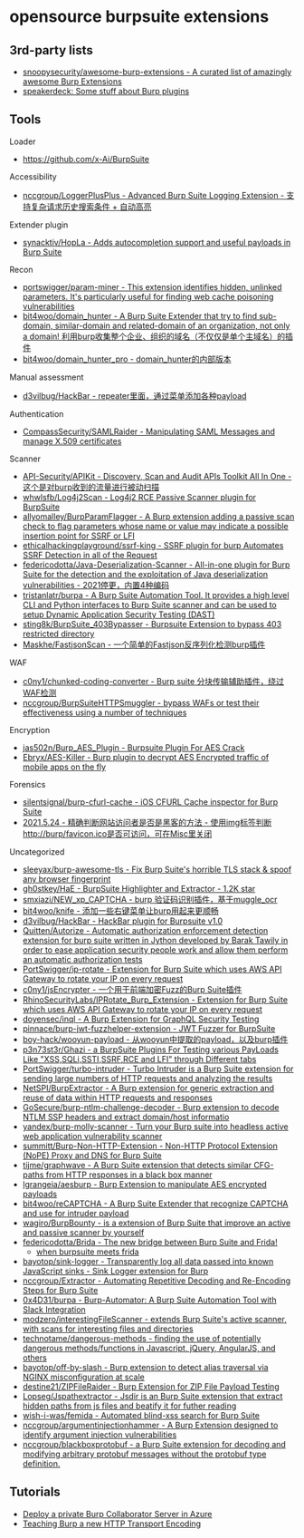 # opensource burpsuite extensions

## 3rd-party lists

* [snoopysecurity/awesome-burp-extensions - A curated list of amazingly awesome Burp Extensions](https://github.com/snoopysecurity/awesome-burp-extensions)
* [speakerdeck: Some stuff about Burp plugins](https://speakerdeck.com/ttffdd/some-stuff-about-burp-plugins)

## Tools

Loader

* https://github.com/x-Ai/BurpSuite

Accessibility

* [nccgroup/LoggerPlusPlus - Advanced Burp Suite Logging Extension - 支持复杂请求历史搜索条件 + 自动高亮](https://github.com/nccgroup/LoggerPlusPlus)

Extender plugin

* [synacktiv/HopLa - Adds autocompletion support and useful payloads in Burp Suite](https://github.com/synacktiv/HopLa)

Recon

* [portswigger/param-miner - This extension identifies hidden, unlinked parameters. It's particularly useful for finding web cache poisoning vulnerabilities](https://github.com/portswigger/param-miner)
* [bit4woo/domain_hunter - A Burp Suite Extender that try to find sub-domain, similar-domain and related-domain of an organization, not only a domain! 利用burp收集整个企业、组织的域名（不仅仅是单个主域名）的插件](https://github.com/bit4woo/domain_hunter)
* [bit4woo/domain_hunter_pro - domain_hunter的内部版本](https://github.com/bit4woo/domain_hunter_pro)

Manual assessment

* [d3vilbug/HackBar - repeater里面，通过菜单添加各种payload](https://github.com/d3vilbug/HackBar)

Authentication

* [CompassSecurity/SAMLRaider - Manipulating SAML Messages and manage X.509 certificates](https://github.com/CompassSecurity/SAMLRaider)

Scanner

* [API-Security/APIKit - Discovery, Scan and Audit APIs Toolkit All In One - 这个是对burp收到的流量进行被动扫描](https://github.com/API-Security/APIKit)
* [whwlsfb/Log4j2Scan - Log4j2 RCE Passive Scanner plugin for BurpSuite](https://github.com/whwlsfb/Log4j2Scan)
* [allyomalley/BurpParamFlagger - A Burp extension adding a passive scan check to flag parameters whose name or value may indicate a possible insertion point for SSRF or LFI](https://github.com/allyomalley/BurpParamFlagger)
* [ethicalhackingplayground/ssrf-king - SSRF plugin for burp Automates SSRF Detection in all of the Request](https://github.com/ethicalhackingplayground/ssrf-king)
* [federicodotta/Java-Deserialization-Scanner - All-in-one plugin for Burp Suite for the detection and the exploitation of Java deserialization vulnerabilities - 2021停更，内置4种编码](https://github.com/federicodotta/Java-Deserialization-Scanner)
* [tristanlatr/burpa - A Burp Suite Automation Tool. It provides a high level CLI and Python interfaces to Burp Suite scanner and can be used to setup Dynamic Application Security Testing (DAST)](https://github.com/tristanlatr/burpa)
* [sting8k/BurpSuite_403Bypasser - Burpsuite Extension to bypass 403 restricted directory](https://github.com/sting8k/BurpSuite_403Bypasser)
* [Maskhe/FastjsonScan - 一个简单的Fastjson反序列化检测burp插件](https://github.com/Maskhe/FastjsonScan)

WAF

* [c0ny1/chunked-coding-converter - Burp suite 分块传输辅助插件，绕过WAF检测](https://github.com/c0ny1/chunked-coding-converter)
* [nccgroup/BurpSuiteHTTPSmuggler - bypass WAFs or test their effectiveness using a number of techniques](https://github.com/nccgroup/BurpSuiteHTTPSmuggler)

Encryption

* [jas502n/Burp_AES_Plugin - Burpsuite Plugin For AES Crack](https://github.com/jas502n/Burp_AES_Plugin)
* [Ebryx/AES-Killer - Burp plugin to decrypt AES Encrypted traffic of mobile apps on the fly](https://github.com/Ebryx/AES-Killer)

Forensics

* [silentsignal/burp-cfurl-cache - iOS CFURL Cache inspector for Burp Suite](https://github.com/silentsignal/burp-cfurl-cache)
* [2021.5.24 - 精确判断网站访问者是否是黑客的方法 - 使用img标签判断http://burp/favicon.ico是否可访问，可在Misc里关闭](https://mp.weixin.qq.com/s/V0WdN9CMrTqo6qInuwyR6g)

Uncategorized

* [sleeyax/burp-awesome-tls - Fix Burp Suite's horrible TLS stack & spoof any browser fingerprint](https://github.com/sleeyax/burp-awesome-tls)
* [gh0stkey/HaE - BurpSuite Highlighter and Extractor - 1.2K star](https://github.com/gh0stkey/HaE)
* [smxiazi/NEW_xp_CAPTCHA - burp 验证码识别插件，基于muggle_ocr](https://github.com/smxiazi/NEW_xp_CAPTCHA)
* [bit4woo/knife - 添加一些右键菜单让burp用起来更顺畅](https://github.com/bit4woo/knife)
* [d3vilbug/HackBar - HackBar plugin for Burpsuite v1.0](https://github.com/d3vilbug/HackBar)
* [Quitten/Autorize - Automatic authorization enforcement detection extension for burp suite written in Jython developed by Barak Tawily in order to ease application security people work and allow them perform an automatic authorization tests](https://github.com/Quitten/Autorize)
* [PortSwigger/ip-rotate - Extension for Burp Suite which uses AWS API Gateway to rotate your IP on every request](https://github.com/PortSwigger/ip-rotate)
* [c0ny1/jsEncrypter - 一个用于前端加密Fuzz的Burp Suite插件](https://github.com/c0ny1/jsEncrypter)
* [RhinoSecurityLabs/IPRotate_Burp_Extension - Extension for Burp Suite which uses AWS API Gateway to rotate your IP on every request](https://github.com/RhinoSecurityLabs/IPRotate_Burp_Extension)
* [doyensec/inql - A Burp Extension for GraphQL Security Testing](https://github.com/doyensec/inql)
* [pinnace/burp-jwt-fuzzhelper-extension - JWT Fuzzer for BurpSuite](https://github.com/pinnace/burp-jwt-fuzzhelper-extension)
* [boy-hack/wooyun-payload - 从wooyun中提取的payload，以及burp插件](https://github.com/boy-hack/wooyun-payload)
* [p3n73st3r/Ghazi - a BurpSuite Plugins For Testing various PayLoads Like "XSS,SQLi,SSTI,SSRF,RCE and LFI" through Different tabs](https://github.com/p3n73st3r/Ghazi)
* [PortSwigger/turbo-intruder - Turbo Intruder is a Burp Suite extension for sending large numbers of HTTP requests and analyzing the results](https://github.com/PortSwigger/turbo-intruder)
* [NetSPI/BurpExtractor - A Burp extension for generic extraction and reuse of data within HTTP requests and responses](https://github.com/NetSPI/BurpExtractor)
* [GoSecure/burp-ntlm-challenge-decoder - Burp extension to decode NTLM SSP headers and extract domain/host informatio](https://github.com/GoSecure/burp-ntlm-challenge-decoder)
* [yandex/burp-molly-scanner - Turn your Burp suite into headless active web application vulnerability scanner](https://github.com/yandex/burp-molly-scanner)
* [summitt/Burp-Non-HTTP-Extension - Non-HTTP Protocol Extension (NoPE) Proxy and DNS for Burp Suite](https://github.com/summitt/Burp-Non-HTTP-Extension)
* [tijme/graphwave - A Burp Suite extension that detects similar CFG-paths from HTTP responses in a black box manner](https://github.com/tijme/graphwave)
* [lgrangeia/aesburp - Burp Extension to manipulate AES encrypted payloads](https://github.com/lgrangeia/aesburp)
* [bit4woo/reCAPTCHA - A Burp Suite Extender that recognize CAPTCHA and use for intruder payload](https://github.com/bit4woo/reCAPTCHA)
* [wagiro/BurpBounty - is a extension of Burp Suite that improve an active and passive scanner by yourself](https://github.com/wagiro/BurpBounty)
* [federicodotta/Brida - The new bridge between Burp Suite and Frida!](https://github.com/federicodotta/Brida)
  * [when burpsuite meets frida](https://conference.hitb.org/hitbsecconf2018ams/materials/D1T1%20-%20Federico%20Dotta%20and%20Piergiovanni%20Cipolloni%20-%20Brida%20When%20Burp%20Suite%20Meets%20Frida.pdf)
* [bayotop/sink-logger - Transparently log all data passed into known JavaScript sinks - Sink Logger extension for Burp](https://github.com/bayotop/sink-logger)
* [nccgroup/Extractor - Automating Repetitive Decoding and Re-Encoding Steps for Burp Suite](https://github.com/nccgroup/Extractor)
* [0x4D31/burpa - Burp-Automator: A Burp Suite Automation Tool with Slack Integration](https://github.com/0x4D31/burpa)
* [modzero/interestingFileScanner - extends Burp Suite's active scanner, with scans for interesting files and directories](https://github.com/modzero/interestingFileScanner)
* [technotame/dangerous-methods - finding the use of potentially dangerous methods/functions in Javascript, jQuery, AngularJS, and others](https://gitlab.com/technotame/dangerous-methods)
* [bayotop/off-by-slash - Burp extension to detect alias traversal via NGINX misconfiguration at scale](https://github.com/bayotop/off-by-slash)
* [destine21/ZIPFileRaider - Burp Extension for ZIP File Payload Testing](https://github.com/destine21/ZIPFileRaider)
* [Lopseg/Jspathextractor - Jsdir is an Burp Suite extension that extract hidden paths from js files and beatify it for futher reading](https://github.com/Lopseg/Jspathextractor)
* [wish-i-was/femida - Automated blind-xss search for Burp Suite](https://github.com/wish-i-was/femida)
* [nccgroup/argumentinjectionhammer - A Burp Extension designed to identify argument injection vulnerabilities](https://github.com/nccgroup/argumentinjectionhammer)
* [nccgroup/blackboxprotobuf - a Burp Suite extension for decoding and modifying arbitrary protobuf messages without the protobuf type definition.](https://github.com/nccgroup/blackboxprotobuf)

## Tutorials

* [Deploy a private Burp Collaborator Server in Azure](https://medium.com/bugbountywriteup/deploy-a-private-burp-collaborator-server-in-azure-f0d932ae1d70)
* [Teaching Burp a new HTTP Transport Encoding](https://www.pentagrid.ch/en/blog/teaching_burp_a_new_http_transport_encoding/)
